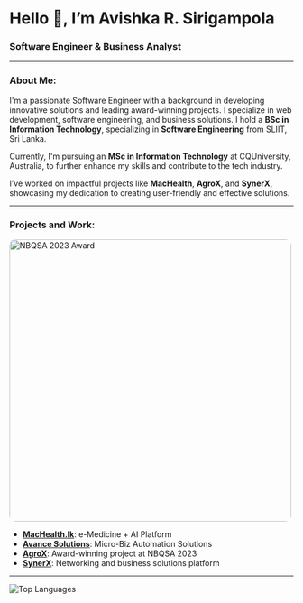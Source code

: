 # Hello 👋, I’m Avishka R. Sirigampola

### Software Engineer & Business Analyst

---

### About Me:
I'm a passionate Software Engineer with a background in developing innovative solutions and leading award-winning projects. I specialize in web development, software engineering, and business solutions. I hold a **BSc in Information Technology**, specializing in **Software Engineering** from SLIIT, Sri Lanka.  

Currently, I'm pursuing an **MSc in Information Technology** at CQUniversity, Australia, to further enhance my skills and contribute to the tech industry.  

I’ve worked on impactful projects like **MacHealth**, **AgroX**, and **SynerX**, showcasing my dedication to creating user-friendly and effective solutions.

---

### Projects and Work:
<div align="left">
  <img src="https://github.com/user-attachments/assets/f0e30757-b8b4-4b3e-81a8-a8bc17dc69ea" alt="NBQSA 2023 Award" style="border-radius: 10px; width: 500px; height: auto;" />
</div>

- [**MacHealth.lk**](https://machealth.co): e-Medicine + AI Platform
- [**Avance Solutions**](https://avancesolutions.co): Micro-Biz Automation Solutions
- [**AgroX**](https://youtu.be/vH4i92vng-8?si=hTJiubPq9mFxD6t3): Award-winning project at NBQSA 2023
- [**SynerX**](https://avancesolutions.co): Networking and business solutions platform

---

![Top Languages](https://github-readme-stats.vercel.app/api/top-langs?username=avishkaravishan&show_icons=true&locale=en&layout=compact)
